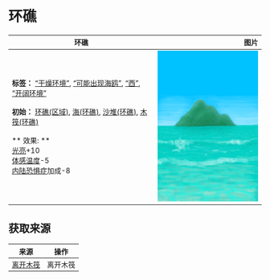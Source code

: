 # 环礁  
>   
  
  环礁  |   图片   
 ----  |  ----:   
 **标签：**	[“干燥环境”](tag_EnvDry.md), [“可能出现海鸥”](tag_Coastal.md), [“西”](tag_West.md), [“开阔环境”](tag_EnvOpen.md)<br><br>**初始：**	[环礁(区域)](Atoll.md), [海(环礁)](Sea_Atoll.md), [沙堆(环礁)](SandSource.md), [木筏(环礁)](RaftEntranceAtoll.md)<br><br>** 效果: **<br>[光亮](Light.md)+10<br>[体感温度](TemperaturePerceived.md)-5<br>[内陆恐惧症](LandSickness.md)加成-8  |  <img decoding="async" src="Sprite/BigIsland.png" href="a.md" style="max-width:300px;max-height:300px;">   
  
## 获取来源  
来源  |  操作  
----  |  ----  
[离开木筏](RaftExitAtoll.md)  |  离开木筏  


<script>document.title="环礁 - 卡牌生存百科 Card Survival Wiki";</script>